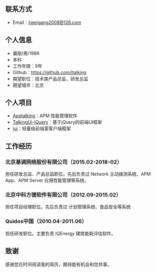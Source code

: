 ## 联系方式
- Email：jiweigang2008@126.com

## 个人信息

 - 冀刚/男/1986
 - 本科
 - 工作年限：9年
 - Github：https://github.com/italking
 - 期望职位：技术类产品总监，研发总监
 - 期望城市：北京

## 个人项目
 - [Apptalking](https://www.apptalking.com/)：APM 性能管理软件
 - [TalkingUi-jQuery](https://jquery.talkingui.com/)：基于jQuery的前端UI框架
 - [jui](http://jui.org/)：轻量级前端富客户端框架
 
## 工作经历
### 北京基调网络股份有限公司（2015.02-2018-02）
担任研发总监、产品总监职位。先后负责过 Network 主动拨测系统、APM App、APM Server 应用性能管理等系统。
### 北京中科方德软件有限公司（2012.09-2015.02）
担任项目经理职位。先后负责过 计划管理系统、食品安全等系统
### Quidos中国（2010.04-2011.06）
担任研发职位。主要负责 IQEnergy 建筑能耗评估软件。

## 致谢
感谢您花时间阅读我的简历，期待能有机会和您共事。